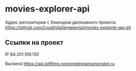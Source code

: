 # movies-explorer-api

Адрес репозитория с бэкендом дипломного проекта: https://github.com/LyudmilaSergeevna/movies-explorer-api.git

## Ссылки на проект

IP 84.201.159.130

Backend https://api.bitfilms.nomoredomainsmonster.ru
